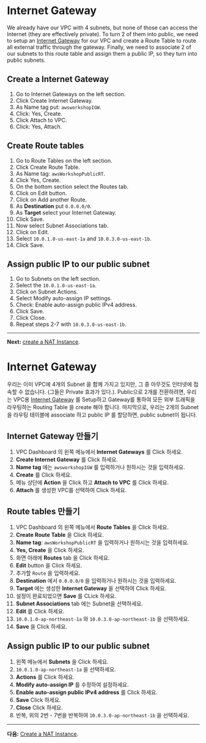 # Internet Gateway

We already have our VPC with 4 subnets, but none of those can access the Internet (they are effectively private). To turn 2 of them into public, we need to setup an [Internet Gateway](http://docs.aws.amazon.com/AmazonVPC/latest/UserGuide/VPC_Internet_Gateway.html) for our VPC and create a Route Table to route all external traffic through the gateway.
Finally, we need to associate 2 of our subnets to this route table and assign them a public IP, so they turn into public subnets.

## Create a Internet Gateway
1. Go to Internet Gateways on the left section.
2. Click Create Internet Gateway.
3. As Name tag put: `awsworkshopIGW`.
4. Click: Yes, Create.
5. Click Attach to VPC.
6. Click: Yes, Attach.

## Create Route tables
1. Go to Route Tables on the left section.
2. Click Create Route Table.
3. As Name tag: `awsWorkshopPublicRT`.
4. Click Yes, Create.
5. On the bottom section select the Routes tab.
6. Click on Edit button.
7. Click on Add another Route.
8. As **Destination** put `0.0.0.0/0`.
9. As **Target** select your Internet Gateway.
10. Click Save.
11. Now select Subnet Associations tab.
12. Click on Edit.
13. Select `10.0.1.0-us-east-1a` and `10.0.3.0-us-east-1b`.
14. Click Save.

## Assign public IP to our public subnet
1. Go to Subnets on the left section.
2. Select the `10.0.1.0-us-east-1a`.
3. Click on Subnet Actions.
4. Select Modify auto-assign IP settings.
5. Check: Enable auto-assign public IPv4 address.
6. Click Save.
7. Click Close.
8. Repeat steps 2-7 with `10.0.3.0-us-east-1b`.

---
**Next:** [create a NAT Instance](/workshop/vpc-subnets-bastion/03-nat-instance.md).

# Internet Gateway

우리는 이미 VPC에 4개의 Subnet 을 함께 가지고 있지만, 그 중 아무것도 인터넷에 접속할 수 없습니다. (그들은 Private 효과가 있다.). Public으로 2개를 전환하려면, 우리는 VPC용 [Internet Gateway](http://docs.aws.amazon.com/AmazonVPC/latest/UserGuide/VPC_Internet_Gateway.html) 를 Setup하고 Gateway를 통하여 모든 외부 트래픽을 라우팅하는 Routing Table 을 create 해야 합니다. 마지막으로, 우리는 2개의 Subnet을 라우팅 테이블에 associate 하고 public IP 를 할당하면, public subnet이 됩니다.

## Internet Gateway 만들기
1. VPC Dashboard 의 왼쪽 메뉴에서 **Internet Gateways** 를 Click 하세요.
2. **Create Internet Gateway** 를 Click 하세요.
3. **Name tag** 에는 `awsworkshopIGW` 를 입력하거나 원하시는 것을 입력하세요.
4. **Create** 를 Click 하세요.
5. 메뉴 상단에 **Action** 을 Click 하고 **Attach to VPC** 를 Click 하세요.
6. **Attach** 를 생성한 VPC를 선택하여 Click 하세요.

## Route tables 만들기
1. VPC Dashboard 의 왼쪽 메뉴에서 **Route Tables** 을 Click 하세요.
2. **Create Route Table** 을 Click 하세요.
3. **Name tag**: `awsWorkshopPublicRT` 을 입력하거나 원하시는 것을 입력하세요.
4. **Yes, Create** 을 Click 하세요.
5. 화면 아래에 **Routes** tab 을 Click 하세요.
6. **Edit** button 을 Click 하세요.
7. 추가할 `Route` 을 입력하세요.
8. **Destination** 에서 `0.0.0.0/0` 을 입력하거나 원하시는 것을 입력하세요.
9. **Target** 에는 생성한 **Internet Gateway** 을 선택하여 Click 하세요.
10. 설정이 완료되었으면 **Save** 를 CLick 하세요.
11. **Subnet Associations** tab 에는 Subnet을 선택하세요.
12. **Edit** 를 Click 하세요.
13. `10.0.1.0-ap-northeast-1a` 와 `10.0.3.0-ap-northeast-1b` 을 선택하세요.
14. **Save** 을 Click 하세요.

## Assign public IP to our public subnet
1. 왼쪽 메뉴에서 **Subnets** 을 Click 하세요.
2. `10.0.1.0-ap-northeast-1a` 을 선택하세요.
3. **Actions** 를 Click 하세요.
4. **Modify auto-assign IP** 를 수정하여 설정하세요.
5. **Enable auto-assign public IPv4 address** 를 Click 하세요.
6. **Save** Click 하세요.
7. **Close** Click 하세요.
8. 반복, 위의 2번 - 7번을 반복하여 `10.0.3.0-ap-northeast-1b` 을 선택하세요.

---
**다음:** [Create a NAT Instance](/workshop/vpc-subnets-bastion/03-nat-instance.md).